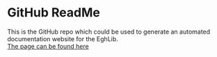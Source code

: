# GitHub ReadMe

This is the GitHub repo which could be used to generate an automated documentation website for the EghLib.  
[The page can be found here](https://kay-eigenherd.github.io/eghLibWebsite/)
